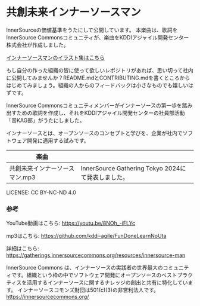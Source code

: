 # 共創未来インナーソースマン

InnerSourceの価値基準をうたにして公開しています。
本楽曲は、歌詞をInnerSource Commonsコミュニティが、楽曲をKDDIアジャイル開発センター株式会社が作成しました。

[インナーソースマンのイラスト集はこちら](./illustrations/)


もし自分の作った組織の皆に使って欲しいレポジトリがあれば、思い切って社内に公開してみませんか？README.mdとCONTRIBUTING.mdを書くところからはじめてみましょう。組織の人からのフィードバックは小さなものでも嬉しいはずです。

InnerSource Commonsコミュニティメンバーがインナーソースの第一歩を踏み出すための歌詞を作成し、それをKDDIアジャイル開発センターの社員部活動「音KAG部」がうたにしました。

インナーソースとは、オープンソースのコンセプトと学びを、企業が社内でソフトウェア開発に適用する試みです。

|  楽曲  |    |
| ---- | ---- |
|  共創未来インナーソースマン.mp3 |  InnerSource Gathering Tokyo 2024にて発表しました。  |

LICENSE: CC BY-NC-ND 4.0


### 参考

YouTube動画はこちら: https://youtu.be/8NOh_-iFLYc

mp3はこちら: https://github.com/kddi-agile/FunDoneLearnNoUta

詳細はこちら: https://gatherings.innersourcecommons.org/resources/innersource-man

InnerSource Commons は、インナーソースの実践者の世界最大のコミュニティです。組織という枠の中でソフトウェア開発にオープンソースのベストプラクティスを活用するインナーソースに関するナレッジの創出と共有に特化しています。 インナーソースコモンズ財団は501(c)(3)の非営利法人です。<https://innersourcecommons.org/>
